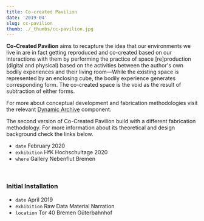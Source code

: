 ```yaml
---
title: Co-created Pavilion
date: '2019-04'
slug: cc-pavilion
thumb: ./_thumbs/cc-pavilion.jpg
---
```


**Co-Created Pavilion** aims to recapture the idea that our environments we live in are in fact getting reproduced and co-created based on our interactions with them by performing the practice of space [re]production (digital and physical) based on the activities between the author's own bodily experiences and their living room—While the existing space is represented by an enclosing cube, the bodily experience generates corresponding form. The co-created space is the void as the result of subtraction of either forms.

For more about conceptual development and fabrication methodologies visit the relevant [Dynamic Archive](https://www.thedynamicarchive.net/component/personal-architecture/) component.

<!-- fabrication methods + cardboard etc. 3d to actual -->

The second version of Co-Created Pavilion build with a different fabrication methodology. For more information about its theoretical and design background check the links below.

- `date` February 2020
- `exhibition` HfK Hochschultage 2020
- `where` Gallery Nebenflut Bremen

<div class="gallery cc-v2" data-credits="photos by Farzad Golghasemi"></div>

<br>

### Initial Installation

- `date` April 2019
- `exhibition` Raw Data Material Narration
- `location` Tor 40 Bremen Güterbahnhof 

<div class="gallery cc-v1" data-credits=""></div>